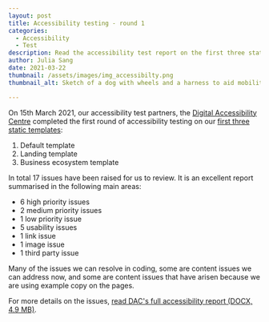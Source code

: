 ```yaml
---
layout: post
title: Accessibility testing - round 1
categories:
  - Accessibility
  - Test
description: Read the accessibility test report on the first three static templates to be tested
author: Julia Sang
date: 2021-03-22
thumbnail: /assets/images/img_accessibilty.png
thumbnail_alt: Sketch of a dog with wheels and a harness to aid mobility. The dog is sitting by a hole in the ground and cannot cross over. The hole leads underground to a lake filled with crocodiles. A sign next to the hole says "mind the gap".

---
```

On 15th March 2021, our accessibility test partners, the [Digital Accessibility Centre](https://digitalaccessibilitycentre.org/) completed the first round of accessibility testing on our [first three static templates](/updates/first3-templates/):
1. Default template
2. Landing template
3. Business ecosystem template



In total 17 issues have been raised for us to review. It is an excellent report summarised in the following main areas:
* 6 high priority issues
* 2 medium priority issues
* 1 low priority issue
* 5 usability issues
* 1 link issue
* 1 image issue
* 1 third party issue

Many of the issues we can resolve in coding, some are content issues we can address now, and some are content issues that have arisen because we are using example copy on the pages.

For more details on the issues, [read DAC's full accessibility report (DOCX, 4.9 MB)](/assets/downloads/W3C-Prototype-Accessibility-Report-by-DAC-15-03-202161-Final.docx). 
